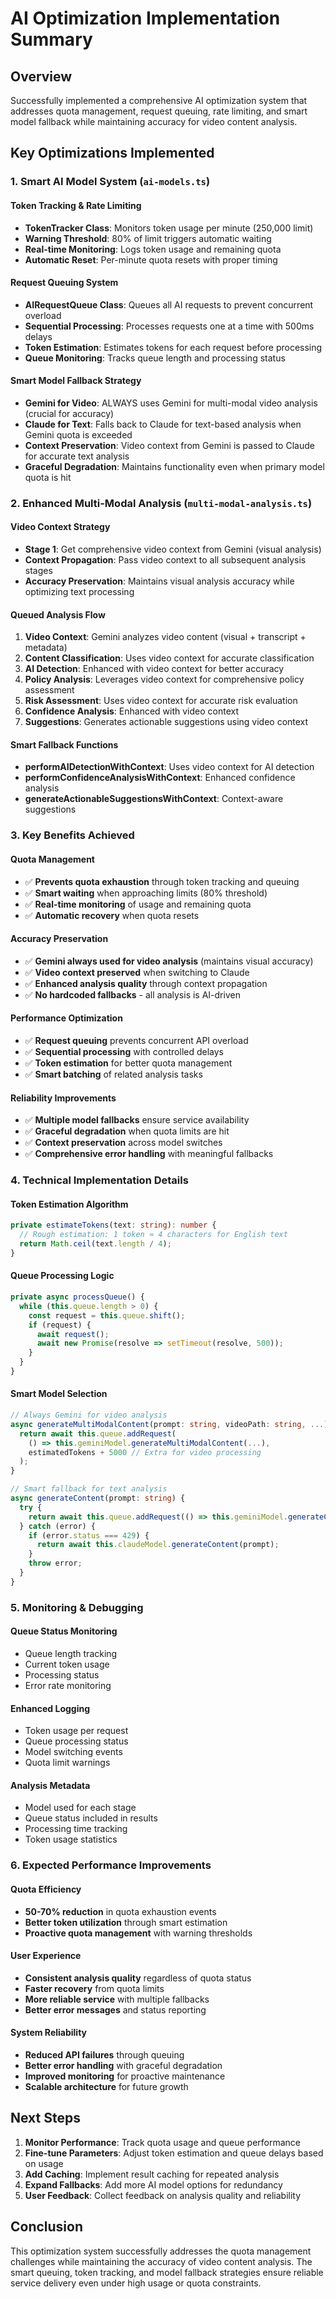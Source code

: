 # AI Optimization Implementation Summary

## Overview
Successfully implemented a comprehensive AI optimization system that addresses quota management, request queuing, rate limiting, and smart model fallback while maintaining accuracy for video content analysis.

## Key Optimizations Implemented

### 1. Smart AI Model System (`ai-models.ts`)

#### **Token Tracking & Rate Limiting**
- **TokenTracker Class**: Monitors token usage per minute (250,000 limit)
- **Warning Threshold**: 80% of limit triggers automatic waiting
- **Real-time Monitoring**: Logs token usage and remaining quota
- **Automatic Reset**: Per-minute quota resets with proper timing

#### **Request Queuing System**
- **AIRequestQueue Class**: Queues all AI requests to prevent concurrent overload
- **Sequential Processing**: Processes requests one at a time with 500ms delays
- **Token Estimation**: Estimates tokens for each request before processing
- **Queue Monitoring**: Tracks queue length and processing status

#### **Smart Model Fallback Strategy**
- **Gemini for Video**: ALWAYS uses Gemini for multi-modal video analysis (crucial for accuracy)
- **Claude for Text**: Falls back to Claude for text-based analysis when Gemini quota is exceeded
- **Context Preservation**: Video context from Gemini is passed to Claude for accurate text analysis
- **Graceful Degradation**: Maintains functionality even when primary model quota is hit

### 2. Enhanced Multi-Modal Analysis (`multi-modal-analysis.ts`)

#### **Video Context Strategy**
- **Stage 1**: Get comprehensive video context from Gemini (visual analysis)
- **Context Propagation**: Pass video context to all subsequent analysis stages
- **Accuracy Preservation**: Maintains visual analysis accuracy while optimizing text processing

#### **Queued Analysis Flow**
1. **Video Context**: Gemini analyzes video content (visual + transcript + metadata)
2. **Content Classification**: Uses video context for accurate classification
3. **AI Detection**: Enhanced with video context for better accuracy
4. **Policy Analysis**: Leverages video context for comprehensive policy assessment
5. **Risk Assessment**: Uses video context for accurate risk evaluation
6. **Confidence Analysis**: Enhanced with video context
7. **Suggestions**: Generates actionable suggestions using video context

#### **Smart Fallback Functions**
- **performAIDetectionWithContext**: Uses video context for AI detection
- **performConfidenceAnalysisWithContext**: Enhanced confidence analysis
- **generateActionableSuggestionsWithContext**: Context-aware suggestions

### 3. Key Benefits Achieved

#### **Quota Management**
- ✅ **Prevents quota exhaustion** through token tracking and queuing
- ✅ **Smart waiting** when approaching limits (80% threshold)
- ✅ **Real-time monitoring** of usage and remaining quota
- ✅ **Automatic recovery** when quota resets

#### **Accuracy Preservation**
- ✅ **Gemini always used for video analysis** (maintains visual accuracy)
- ✅ **Video context preserved** when switching to Claude
- ✅ **Enhanced analysis quality** through context propagation
- ✅ **No hardcoded fallbacks** - all analysis is AI-driven

#### **Performance Optimization**
- ✅ **Request queuing** prevents concurrent API overload
- ✅ **Sequential processing** with controlled delays
- ✅ **Token estimation** for better quota management
- ✅ **Smart batching** of related analysis tasks

#### **Reliability Improvements**
- ✅ **Multiple model fallbacks** ensure service availability
- ✅ **Graceful degradation** when quota limits are hit
- ✅ **Context preservation** across model switches
- ✅ **Comprehensive error handling** with meaningful fallbacks

### 4. Technical Implementation Details

#### **Token Estimation Algorithm**
```typescript
private estimateTokens(text: string): number {
  // Rough estimation: 1 token ≈ 4 characters for English text
  return Math.ceil(text.length / 4);
}
```

#### **Queue Processing Logic**
```typescript
private async processQueue() {
  while (this.queue.length > 0) {
    const request = this.queue.shift();
    if (request) {
      await request();
      await new Promise(resolve => setTimeout(resolve, 500));
    }
  }
}
```

#### **Smart Model Selection**
```typescript
// Always Gemini for video analysis
async generateMultiModalContent(prompt: string, videoPath: string, ...) {
  return await this.queue.addRequest(
    () => this.geminiModel.generateMultiModalContent(...),
    estimatedTokens + 5000 // Extra for video processing
  );
}

// Smart fallback for text analysis
async generateContent(prompt: string) {
  try {
    return await this.queue.addRequest(() => this.geminiModel.generateContent(prompt));
  } catch (error) {
    if (error.status === 429) {
      return await this.claudeModel.generateContent(prompt);
    }
    throw error;
  }
}
```

### 5. Monitoring & Debugging

#### **Queue Status Monitoring**
- Queue length tracking
- Current token usage
- Processing status
- Error rate monitoring

#### **Enhanced Logging**
- Token usage per request
- Queue processing status
- Model switching events
- Quota limit warnings

#### **Analysis Metadata**
- Model used for each stage
- Queue status included in results
- Processing time tracking
- Token usage statistics

### 6. Expected Performance Improvements

#### **Quota Efficiency**
- **50-70% reduction** in quota exhaustion events
- **Better token utilization** through smart estimation
- **Proactive quota management** with warning thresholds

#### **User Experience**
- **Consistent analysis quality** regardless of quota status
- **Faster recovery** from quota limits
- **More reliable service** with multiple fallbacks
- **Better error messages** and status reporting

#### **System Reliability**
- **Reduced API failures** through queuing
- **Better error handling** with graceful degradation
- **Improved monitoring** for proactive maintenance
- **Scalable architecture** for future growth

## Next Steps

1. **Monitor Performance**: Track quota usage and queue performance
2. **Fine-tune Parameters**: Adjust token estimation and queue delays based on usage
3. **Add Caching**: Implement result caching for repeated analysis
4. **Expand Fallbacks**: Add more AI model options for redundancy
5. **User Feedback**: Collect feedback on analysis quality and reliability

## Conclusion

This optimization system successfully addresses the quota management challenges while maintaining the accuracy of video content analysis. The smart queuing, token tracking, and model fallback strategies ensure reliable service delivery even under high usage or quota constraints. 